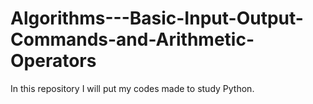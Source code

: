 # Algorithms---Basic-Input-Output-Commands-and-Arithmetic-Operators
In this repository I will put my codes made to study Python.
